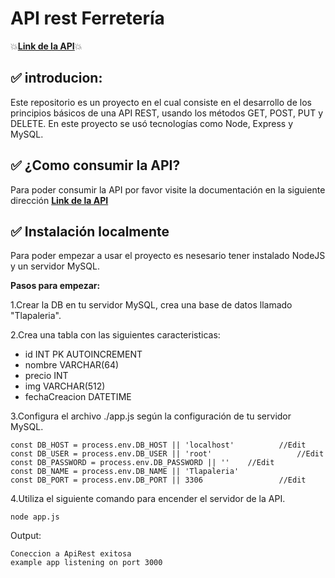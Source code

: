 # API rest Ferretería

💥[**Link de la API**](https://api-ferreteria.fly.dev/ "**Link de la API**")💥

## ✅ introducion:
Este repositorio es un proyecto en el cual consiste en el desarrollo de los principios básicos de una API REST, usando los métodos GET,  POST, PUT y DELETE. En este proyecto se usó tecnologías como Node, Express y MySQL.

## ✅ ¿Como consumir la API?

Para poder consumir la API por favor visite la documentación en la siguiente dirección [**Link de la API**](https://api-ferreteria.fly.dev/ "**Link de la API**")

## ✅ Instalación localmente
Para poder empezar a usar el proyecto es nesesario tener instalado NodeJS y un servidor MySQL.

**Pasos para empezar:**

1.Crear la DB en tu servidor MySQL, crea una base de datos llamado "Tlapaleria".

2.Crea una tabla con las siguientes caracteristicas:
- id INT PK AUTOINCREMENT
- nombre VARCHAR(64)
- precio INT
- img VARCHAR(512)
- fechaCreacion DATETIME


3.Configura el archivo ./app.js según la configuración  de tu servidor MySQL.

    const DB_HOST = process.env.DB_HOST || 'localhost'			//Edit
    const DB_USER = process.env.DB_USER || 'root'					//Edit
    const DB_PASSWORD = process.env.DB_PASSWORD || ''	 //Edit
    const DB_NAME = process.env.DB_NAME || 'Tlapaleria'
    const DB_PORT = process.env.DB_PORT || 3306					//Edit


4.Utiliza el siguiente comando para encender el servidor de la API.

    node app.js

Output:

    Coneccion a ApiRest exitosa 
    example app listening on port 3000


